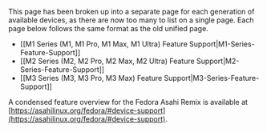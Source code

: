 This page has been broken up into a separate page for each generation of available devices, as there are now too many to list on a single
page. Each page below follows the same format as the old unified page.

- [[M1 Series (M1, M1 Pro, M1 Max, M1 Ultra) Feature Support|M1-Series-Feature-Support]]
- [[M2 Series (M2, M2 Pro, M2 Max, M2 Ultra) Feature Support|M2-Series-Feature-Support]]
- [[M3 Series (M3, M3 Pro, M3 Max) Feature Support|M3-Series-Feature-Support]]

A condensed feature overview for the Fedora Asahi Remix is available at [https://asahilinux.org/fedora/#device-support](https://asahilinux.org/fedora/#device-support).
